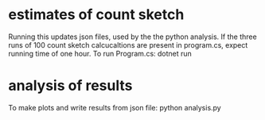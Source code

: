 
# estimates of count sketch
Running this updates json files, used by the the python analysis.
If the three runs of 100 count sketch calcucaltions are present in program.cs, expect running time of one hour.
To run Program.cs:
dotnet run

# analysis of results
To make plots and write results from json file:
python analysis.py 


